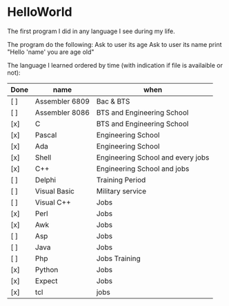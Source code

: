 # HelloWorld

The first program I did in any language I see during my life.

The program do the following:
Ask to user its age
Ask to user its name
print "Hello 'name' you are age old"

The language I learned ordered by time (with indication if file is availaible or not):

| Done | name           | when | 
|------|----------------|------|
| [ ]  | Assembler 6809 | Bac & BTS |
| [ ]  | Assembler 8086 | BTS and Engineering School |
| [x]  | C              | BTS and Engineering School |
| [x]  | Pascal         | Engineering School |
| [x]  | Ada            | Engineering School |
| [x]  | Shell          | Engineering School and every jobs |
| [x]  | C++            | Engineering School and jobs |
| [ ]  | Delphi         | Training Period |
| [ ]  | Visual Basic   | Military service |
| [ ]  | Visual C++     | Jobs |
| [x]  | Perl           | Jobs |
| [x]  | Awk            | Jobs |
| [ ]  | Asp            | Jobs |
| [ ]  | Java           | Jobs | 
| [ ]  | Php            | Jobs Training |
| [x]  | Python         | Jobs |
| [x]  | Expect         | Jobs | 
| [x]  | tcl            | jobs |


 
